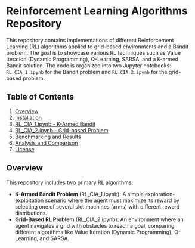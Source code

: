 # Reinforcement Learning Algorithms Repository

This repository contains implementations of different Reinforcement Learning (RL) algorithms applied to grid-based environments and a Bandit problem. The goal is to showcase various RL techniques such as Value Iteration (Dynamic Programming), Q-Learning, SARSA, and a K-armed Bandit solution. The code is organized into two Jupyter notebooks: `RL_CIA_1.ipynb` for the Bandit problem and `RL_CIA_2.ipynb` for the grid-based problem.

## Table of Contents

1. [Overview](#overview)
2. [Installation](#installation)
3. [RL_CIA_1.ipynb - K-Armed Bandit](#rl_cia_1ipynb---k-armed-bandit)
4. [RL_CIA_2.ipynb - Grid-based Problem](#rl_cia_2ipynb---grid-based-problem)
5. [Benchmarking and Results](#benchmarking-and-results)
6. [Analysis and Comparison](#analysis-and-comparison)
7. [License](#license)

## Overview

This repository includes two primary RL algorithms:

- **K-Armed Bandit Problem** (RL_CIA_1.ipynb): A simple exploration-exploitation scenario where the agent must maximize its reward by selecting one of several slot machines (arms) with different reward distributions.
- **Grid-Based RL Problem** (RL_CIA_2.ipynb): An environment where an agent navigates a grid with obstacles to reach a goal, comparing different algorithms like Value Iteration (Dynamic Programming), Q-Learning, and SARSA.


